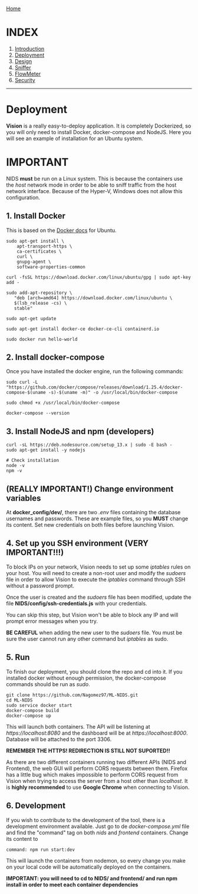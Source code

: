 [Home](https://nagomez97.github.io/ML-NIDS/)

# INDEX
1. [Introduction](documentation.md)
2. [Deployment](deployment.md)
3. [Design](design.md)
4. [Sniffer](sniffer.md)
5. [FlowMeter](flowmeter.md)
6. [Security](security.md)

---

# Deployment
**Vision** is a really easy-to-deploy application. It is completely Dockerized, so you will only need to install Docker, docker-compose and NodeJS. Here you will see an example of installation for an Ubuntu system.

# IMPORTANT
NIDS **must** be run on a Linux system. This is because the containers use the _host_ network mode in order to be able to sniff traffic from the host network interface. Because of the Hyper-V, Windows does not allow this configuration.

## 1. Install Docker
This is based on the [Docker docs](https://docs.docker.com/install/linux/docker-ce/ubuntu/) for Ubuntu. 

```
sudo apt-get install \
    apt-transport-https \
    ca-certificates \
    curl \
    gnupg-agent \
    software-properties-common

curl -fsSL https://download.docker.com/linux/ubuntu/gpg | sudo apt-key add -

sudo add-apt-repository \
   "deb [arch=amd64] https://download.docker.com/linux/ubuntu \
   $(lsb_release -cs) \
   stable"

sudo apt-get update

sudo apt-get install docker-ce docker-ce-cli containerd.io

sudo docker run hello-world

```

## 2. Install docker-compose
Once you have installed the docker engine, run the following commands:
```
sudo curl -L "https://github.com/docker/compose/releases/download/1.25.4/docker-compose-$(uname -s)-$(uname -m)" -o /usr/local/bin/docker-compose

sudo chmod +x /usr/local/bin/docker-compose

docker-compose --version
```

## 3. Install NodeJS and npm (developers)
```
curl -sL https://deb.nodesource.com/setup_13.x | sudo -E bash -
sudo apt-get install -y nodejs

# Check installation
node -v
npm -v
```

## (REALLY IMPORTANT!) Change environment variables
At **docker_config/dev/**, there are two _.env_ files containing the database usernames and passwords. These are example files, so you **MUST** change its content. Set new credentials on both files before launching Vision.

## 4. Set up you SSH environment (**VERY IMPORTANT!!!**)
To block IPs on your network, Vision needs to set up some *iptables* rules on your host. You will need to create a non-root user and modify the *sudoers* file 
in order to allow Vision to execute the *iptables* command through SSH without a password prompt. 

Once the user is created and the *sudoers* file has been modified, update the file **NIDS/config/ssh-credentials.js** with your credentials.

You can skip this step, but Vision won't be able to block any IP and will prompt error messages when you try.

**BE CAREFUL** when adding the new user to the *sudoers* file. You must be sure the user cannot run any other command but *iptables* as sudo.

## 5. Run
To finish our deployment, you should clone the repo and cd into it. If you installed docker without enough permission, the docker-compose commands should be run as _sudo_.
```
git clone https://github.com/Nagomez97/ML-NIDS.git
cd ML-NIDS
sudo service docker start
docker-compose build
docker-compose up
```

This will launch both containers. The API will be listening at _https://localhost:8080_ and the dashboard will be at _https://localhost:8000_. Database will be attached to the port 3306.

**REMEMBER THE HTTPS! REDIRECTION IS STILL NOT SUPORTED!!**

As there are two different containers running two different APIs (NIDS and Frontend), the web GUI will perform CORS requests between them. Firefox has a little bug which makes impossible to perform CORS request from Vision when trying to access the server from a host other than *localhost*. It is **highly recommended** to use **Google Chrome** when connecting to Vision.

## 6. Development
If you wish to contribute to the development of the tool, there is a development environment available. Just go to de _docker-compose.yml_ file and find the "command" tag on both _nids_ and _frontend_ containers. Change its content to
```
command: npm run start:dev
```

This will launch the containers from nodemon, so every change you make on your local code will be automatically deployed on the containers. 

**IMPORTANT: you will need to cd to NIDS/ and frontend/ and run npm install in order to meet each container dependencies**